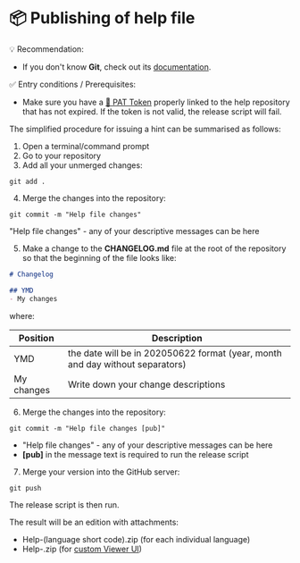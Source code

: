# 📦 Publishing of help file

💡 Recommendation:
- If you don't know **Git**, check out its [documentation][GitRef].

✅ Entry conditions / Prerequisites:
- Make sure you have a [🔑 PAT Token][PATToken] properly linked to the help repository that has not expired. If the token is not valid, the release script will fail.

The simplified procedure for issuing a hint can be summarised as follows:

1. Open a terminal/command prompt
2. Go to your repository
3. Add all your unmerged changes:
```
git add .
```
4. Merge the changes into the repository:
```
git commit -m "Help file changes"
```
"Help file changes" - any of your descriptive messages can be here

5. Make a change to the **CHANGELOG.md** file at the root of the repository so that the beginning of the file looks like:
```markdown
# Changelog

## YMD
- My changes
```

where:

| Position | Description |
|---|---|
| YMD | the date will be in 202050622 format (year, month and day without separators) |
| My changes | Write down your change descriptions |

6. Merge the changes into the repository:
```
git commit -m "Help file changes [pub]"
```
- "Help file changes" - any of your descriptive messages can be here
- **[pub]** in the message text is required to run the release script

7. Merge your version into the GitHub server:
```
git push
```

The release script is then run. 

The result will be an edition with attachments:
- Help-(language short code).zip (for each individual language)
- Help-.zip (for [custom Viewer UI][CustomUI])

[GitRef]: https://git-scm.com/docs "Git"
[PATToken]: token.md "GitHub PAT token"
[CustomUI]: customUI.md "Custom Viewer UI"
